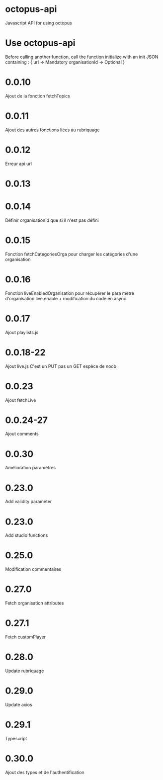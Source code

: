# octopus-api
Javascript API for using octopus 

# Use octopus-api
Before calling another function, call the function initialize with an init JSON containing : 
{
    url -> Mandatory
    organisationId -> Optional
}

# 0.0.10 
Ajout de la fonction fetchTopics

# 0.0.11
Ajout des autres fonctions liées au rubriquage

# 0.0.12
Erreur api url

# 0.0.13 
# 0.0.14 
Définir organisationId que si il n'est pas défini

# 0.0.15
Fonction fetchCategoriesOrga pour charger les catégories d'une organisation

# 0.0.16
Fonction liveEnabledOrganisation pour récupérer le para mètre d'organisation live.enable + modification du code en async

# 0.0.17
Ajout playlists.js

# 0.0.18-22
Ajout live.js
C'est un PUT pas un GET espèce de noob
# 0.0.23
Ajout fetchLive
# 0.0.24-27
Ajout comments

# 0.0.30
Amélioration paramètres

# 0.23.0
Add validity parameter

# 0.23.0
Add studio functions

# 0.25.0
Modification commentaires

# 0.27.0
Fetch organisation attributes
# 0.27.1
Fetch customPlayer

# 0.28.0
Update rubriquage

# 0.29.0
Update axios
# 0.29.1
Typescript

# 0.30.0
Ajout des types et de l'authentification
